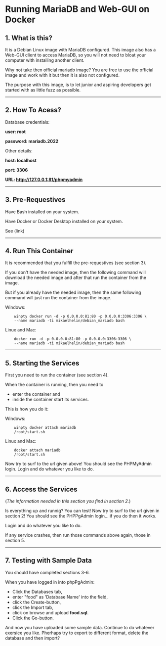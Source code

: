 # **Running MariaDB and Web-GUI on Docker**

## **1. What is this?**

It is a Debian Linux image with MariaDB configured. This image also has a Web-GUI client to access MariaDB, so you will not need to bloat your computer with installing another client.

Why not take then official mariadb image? You are free to use the official image and work with it but then it is also not configured.

The purpose with this image, is to let junior and aspiring developers get started with as little fuzz as possible.

___

## **2. How To Acess?**

Database credentials:

**user: root**

**password: mariadb.2022**

Other details:

**host: localhost**

**port: 3306**

**URL: http://127.0.0.1:81/phpmyadmin**

___

## **3. Pre-Requestives**

Have Bash installed on your system.

Have Docker or Docker Desktop installed on your system.

See (link)

___

## **4. Run This Container**

It is recommended that you fulfill the pre-requestives (see section 3).

If you don't have the needed image, then the following command will download the needed image and after that run the container from the image.

But if you already have the needed image, then the same following command will just run the container from the image.

Windows:

        winpty docker run -d -p 0.0.0.0:81:80 -p 0.0.0.0:3306:3306 \
        --name mariadb -ti mikaelhelin/debian_mariadb bash

Linux and Mac:

        docker run -d -p 0.0.0.0:81:80 -p 0.0.0.0:3306:3306 \
        --name mariadb -ti mikaelhelin/debian_mariadb bash

___

## **5. Starting the  Services**

First you need to run the container (see section 4).

When the container is running, then you need to
* enter the container and
* inside the container start its services.

This is how you do it:

Windows:

        winpty docker attach mariadb
        /root/start.sh

Linux and Mac:

        docker attach mariadb
        /root/start.sh

Now try to surf to the url given above! You should see the PHPMyAdmin login. Login and do whatever you like to do.

___

## **6. Access the Services**

(*The information needed in this section you find in section 2.*)

Is everything up and runnig? You can test! Now try to surf to the url given in section 2! You should see the PHPPgAdmin login... if you do then it works.

Login and do whatever you like to do.

If any service crashes, then run those commands above again, those in section 5.

___

## **7. Testing with Sample Data**

You should have completed sections 3-6.

When you have logged in into phpPgAdmin:

* Click the Databases tab,
* enter "food" as 'Database Name' into the field,
* click the Create-button,
* click the Import tab,
* click on browse and upload **food.sql**.
* Click the Go-button.
  
And now you have uploaded some sample data. Continue to do whatever exersice you like. Pherhaps try to export to different format, delete the database and then import?

